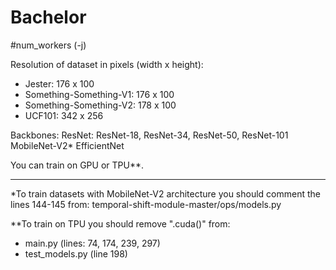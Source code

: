 # Bachelor

#num_workers (-j)

Resolution of dataset in pixels (width x height):
- Jester: 176 x 100
- Something-Something-V1: 176 x 100
- Something-Something-V2: 178 x 100
- UCF101: 342 x 256

Backbones:
ResNet: ResNet-18, ResNet-34, ResNet-50, ResNet-101
MobileNet-V2*
EfficientNet

You can train on GPU or TPU**.
_____________________________________________________________________________________________

*To train datasets with MobileNet-V2 architecture you should comment the lines 144-145 from:
temporal-shift-module-master/ops/models.py

**To train on TPU you should remove ".cuda()" from:
- main.py (lines: 74, 174, 239, 297)
- test_models.py (line 198)